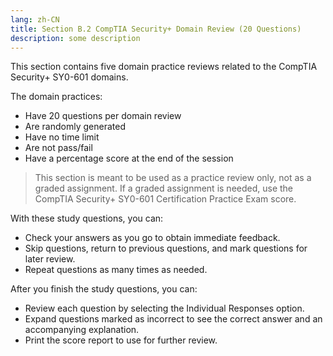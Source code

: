 ```yaml
---
lang: zh-CN
title: Section B.2 CompTIA Security+ Domain Review (20 Questions)
description: some description
---
```




This section contains five domain practice reviews related to the CompTIA Security+ SY0-601 domains.

The domain practices:

<ul>
   <li>
    Have 20 questions per domain review
   </li>
   <li>
    Are randomly generated
   </li>
   <li>
    Have no time limit
   </li>
   <li>
    Are not pass/fail
   </li>
   <li>
    Have a percentage score at the end of the session
   </li>
</ul>

> This section is meant to be used as a practice review only, not as a graded assignment. If a graded assignment is needed, use the CompTIA Security+ SY0-601 Certification Practice Exam score.

With these study questions, you can:

<ul>
   <li>
    Check your answers as you go to obtain immediate feedback.
   </li>
   <li>
    Skip questions, return to previous questions, and mark questions for later review.
   </li>
   <li>
    Repeat questions as many times as needed.
   </li>
</ul>

After you finish the study questions, you can:

<ul>
   <li>
    Review each question by selecting the Individual Responses option.
   </li>
   <li>
    Expand questions marked as incorrect to see the correct answer and an accompanying explanation.
   </li>
   <li>
    Print the score report to use for further review.
   </li>
</ul>

